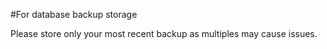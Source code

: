#For database backup storage 

Please store only your most recent backup as multiples may cause issues.